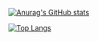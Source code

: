 [![Anurag's GitHub stats](https://github-readme-stats.vercel.app/api?username=Yuma-Satake&theme=vue-dark)](https://github.com/anuraghazra/github-readme-stats)

[![Top Langs](https://github-readme-stats.vercel.app/api/top-langs/?username=Yuma-Satake&theme=vue-dark&layout=compact)](https://github.com/anuraghazra/github-readme-stats)
